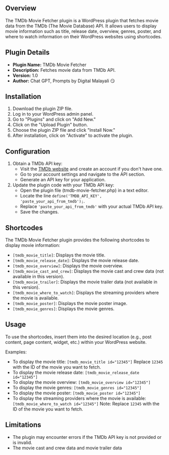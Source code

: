 ## Overview
The TMDb Movie Fetcher plugin is a WordPress plugin that fetches movie data from the TMDb (The Movie Database) API. It allows users to display movie information such as title, release date, overview, genres, poster, and where to watch information on their WordPress websites using shortcodes.

## Plugin Details
- **Plugin Name:** TMDb Movie Fetcher
- **Description:** Fetches movie data from TMDb API.
- **Version:** 1.0
- **Author:** Chat GPT, Prompts by Digital Malayali 😏

## Installation
1. Download the plugin ZIP file.
2. Log in to your WordPress admin panel.
3. Go to "Plugins" and click on "Add New."
4. Click on the "Upload Plugin" button.
5. Choose the plugin ZIP file and click "Install Now."
6. After installation, click on "Activate" to activate the plugin.

## Configuration
1. Obtain a TMDb API key:
   - Visit the [TMDb website](https://www.themoviedb.org/) and create an account if you don't have one.
   - Go to your account settings and navigate to the API section.
   - Generate an API key for your application.
2. Update the plugin code with your TMDb API key:
   - Open the plugin file (tmdb-movie-fetcher.php) in a text editor.
   - Locate the line `define('TMDB_API_KEY', 'paste_your_api_from_tmdb');`.
   - Replace `'paste_your_api_from_tmdb'` with your actual TMDb API key.
   - Save the changes.

## Shortcodes
The TMDb Movie Fetcher plugin provides the following shortcodes to display movie information:

- `[tmdb_movie_title]`: Displays the movie title.
- `[tmdb_movie_release_date]`: Displays the movie release date.
- `[tmdb_movie_overview]`: Displays the movie overview.
- `[tmdb_movie_cast_and_crew]`: Displays the movie cast and crew data (not available in this version).
- `[tmdb_movie_trailer]`: Displays the movie trailer data (not available in this version).
- `[tmdb_movie_where_to_watch]`: Displays the streaming providers where the movie is available.
- `[tmdb_movie_poster]`: Displays the movie poster image.
- `[tmdb_movie_genres]`: Displays the movie genres.

## Usage
To use the shortcodes, insert them into the desired location (e.g., post content, page content, widget, etc.) within your WordPress website.

Examples:
- To display the movie title: `[tmdb_movie_title id="12345"]`
Replace `12345` with the ID of the movie you want to fetch.
- To display the movie release date:
`[tmdb_movie_release_date id="12345"]`
- To display the movie overview:
`[tmdb_movie_overview id="12345"]`
- To display the movie genres:
`[tmdb_movie_genres id="12345"]`
- To display the movie poster:
`[tmdb_movie_poster id="12345"]`
- To display the streaming providers where the movie is available:
`[tmdb_movie_where_to_watch id="12345"]`
Note: Replace `12345` with the ID of the movie you want to fetch.

## Limitations
- The plugin may encounter errors if the TMDb API key is not provided or is invalid.
- The movie cast and crew data and movie trailer data
